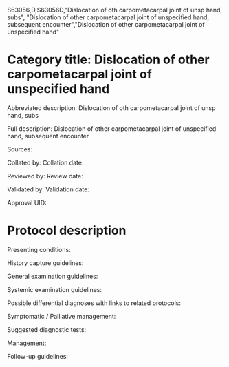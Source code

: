 S63056,D,S63056D,"Dislocation of oth carpometacarpal joint of unsp hand, subs", "Dislocation of other carpometacarpal joint of unspecified hand, subsequent encounter","Dislocation of other carpometacarpal joint of unspecified hand"
# Category title: Dislocation of other carpometacarpal joint of unspecified hand

Abbreviated description: Dislocation of oth carpometacarpal joint of unsp hand, subs

Full description: Dislocation of other carpometacarpal joint of unspecified hand, subsequent encounter

Sources:

Collated by:
Collation date:

Reviewed by:
Review date:

Validated by:
Validation date:

Approval UID:

# Protocol description

Presenting conditions:

History capture guidelines:

General examination guidelines:

Systemic examination guidelines:

Possible differential diagnoses with links to related protocols:

Symptomatic / Palliative management:

Suggested diagnostic tests:

Management:

Follow-up guidelines:
